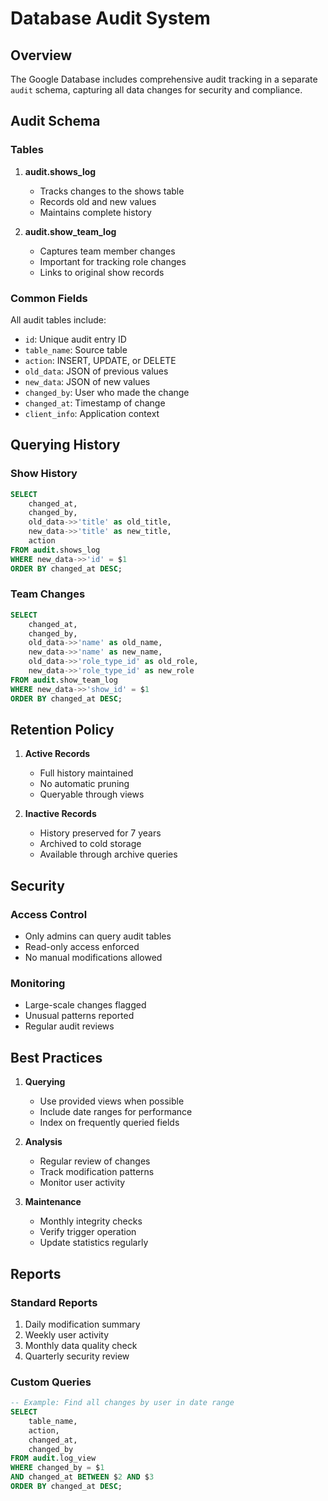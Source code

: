 # Database Audit System

## Overview

The Google Database includes comprehensive audit tracking in a separate `audit` schema, capturing all data changes for security and compliance.

## Audit Schema

### Tables

1. **audit.shows_log**
   - Tracks changes to the shows table
   - Records old and new values
   - Maintains complete history

2. **audit.show_team_log**
   - Captures team member changes
   - Important for tracking role changes
   - Links to original show records

### Common Fields

All audit tables include:
- `id`: Unique audit entry ID
- `table_name`: Source table
- `action`: INSERT, UPDATE, or DELETE
- `old_data`: JSON of previous values
- `new_data`: JSON of new values
- `changed_by`: User who made the change
- `changed_at`: Timestamp of change
- `client_info`: Application context

## Querying History

### Show History
```sql
SELECT 
    changed_at,
    changed_by,
    old_data->>'title' as old_title,
    new_data->>'title' as new_title,
    action
FROM audit.shows_log
WHERE new_data->>'id' = $1
ORDER BY changed_at DESC;
```

### Team Changes
```sql
SELECT 
    changed_at,
    changed_by,
    old_data->>'name' as old_name,
    new_data->>'name' as new_name,
    old_data->>'role_type_id' as old_role,
    new_data->>'role_type_id' as new_role
FROM audit.show_team_log
WHERE new_data->>'show_id' = $1
ORDER BY changed_at DESC;
```

## Retention Policy

1. **Active Records**
   - Full history maintained
   - No automatic pruning
   - Queryable through views

2. **Inactive Records**
   - History preserved for 7 years
   - Archived to cold storage
   - Available through archive queries

## Security

### Access Control
- Only admins can query audit tables
- Read-only access enforced
- No manual modifications allowed

### Monitoring
- Large-scale changes flagged
- Unusual patterns reported
- Regular audit reviews

## Best Practices

1. **Querying**
   - Use provided views when possible
   - Include date ranges for performance
   - Index on frequently queried fields

2. **Analysis**
   - Regular review of changes
   - Track modification patterns
   - Monitor user activity

3. **Maintenance**
   - Monthly integrity checks
   - Verify trigger operation
   - Update statistics regularly

## Reports

### Standard Reports
1. Daily modification summary
2. Weekly user activity
3. Monthly data quality check
4. Quarterly security review

### Custom Queries
```sql
-- Example: Find all changes by user in date range
SELECT 
    table_name,
    action,
    changed_at,
    changed_by
FROM audit.log_view
WHERE changed_by = $1
AND changed_at BETWEEN $2 AND $3
ORDER BY changed_at DESC;
```
